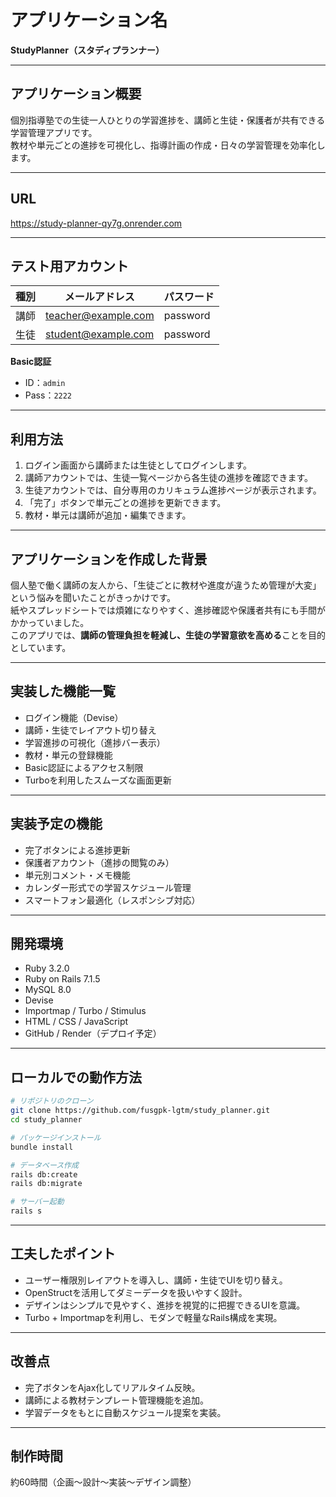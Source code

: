 # アプリケーション名
**StudyPlanner（スタディプランナー）**

---

## アプリケーション概要
個別指導塾での生徒一人ひとりの学習進捗を、講師と生徒・保護者が共有できる学習管理アプリです。  
教材や単元ごとの進捗を可視化し、指導計画の作成・日々の学習管理を効率化します。

---

## URL
https://study-planner-qy7g.onrender.com

---

## テスト用アカウント
| 種別  | メールアドレス       | パスワード |
|----- |--------------------|---------- |
| 講師 | teacher@example.com | password |
| 生徒 | student@example.com | password |

**Basic認証**
- ID：`admin`  
- Pass：`2222`

---

## 利用方法
1. ログイン画面から講師または生徒としてログインします。  
2. 講師アカウントでは、生徒一覧ページから各生徒の進捗を確認できます。  
3. 生徒アカウントでは、自分専用のカリキュラム進捗ページが表示されます。  
4. 「完了」ボタンで単元ごとの進捗を更新できます。  
5. 教材・単元は講師が追加・編集できます。

---

## アプリケーションを作成した背景
個人塾で働く講師の友人から、「生徒ごとに教材や進度が違うため管理が大変」という悩みを聞いたことがきっかけです。  
紙やスプレッドシートでは煩雑になりやすく、進捗確認や保護者共有にも手間がかかっていました。  
このアプリでは、**講師の管理負担を軽減し、生徒の学習意欲を高める**ことを目的としています。

---

## 実装した機能一覧
- ログイン機能（Devise）
- 講師・生徒でレイアウト切り替え  
- 学習進捗の可視化（進捗バー表示）  
- 教材・単元の登録機能  
- Basic認証によるアクセス制限  
- Turboを利用したスムーズな画面更新  

---

## 実装予定の機能
- 完了ボタンによる進捗更新  
- 保護者アカウント（進捗の閲覧のみ）  
- 単元別コメント・メモ機能  
- カレンダー形式での学習スケジュール管理  
- スマートフォン最適化（レスポンシブ対応）  

---

## 開発環境
- Ruby 3.2.0  
- Ruby on Rails 7.1.5  
- MySQL 8.0  
- Devise  
- Importmap / Turbo / Stimulus  
- HTML / CSS / JavaScript  
- GitHub / Render（デプロイ予定）

---

## ローカルでの動作方法
```bash
# リポジトリのクローン
git clone https://github.com/fusgpk-lgtm/study_planner.git
cd study_planner

# パッケージインストール
bundle install

# データベース作成
rails db:create
rails db:migrate

# サーバー起動
rails s
```

---

## 工夫したポイント
-	ユーザー権限別レイアウトを導入し、講師・生徒でUIを切り替え。
-	OpenStructを活用してダミーデータを扱いやすく設計。
-	デザインはシンプルで見やすく、進捗を視覚的に把握できるUIを意識。
-	Turbo + Importmapを利用し、モダンで軽量なRails構成を実現。

---

## 改善点
-	完了ボタンをAjax化してリアルタイム反映。
-	講師による教材テンプレート管理機能を追加。
-	学習データをもとに自動スケジュール提案を実装。

---

## 制作時間
約60時間（企画〜設計〜実装〜デザイン調整）
